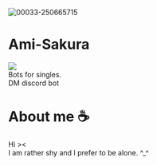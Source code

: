![00033-250665715](https://github.com/zedl3all/Ami-Sakura/assets/72595491/f1bc54b4-fdd0-4ac4-904a-9d67db02281c)

# Ami-Sakura
![](https://img.shields.io/badge/Discord-7289DA?style=for-the-badge&logo=discord&logoColor=white)<br>
Bots for singles.<br>
DM discord bot
# About me ☕️
Hi >< <br> I am rather shy and I prefer to be alone. ^_^
